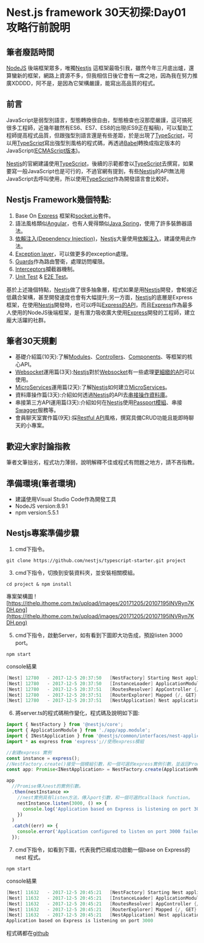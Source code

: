 # Nest.js framework 30天初探:Day01 攻略行前說明

## 筆者廢話時間
[NodeJS](https://nodejs.org/en/) 後端框架眾多，唯獨[Nestjs](https://nestjs.com/) 這框架最吸引我，雖然今年三月底出爐，還算蠻新的框架，網路上資源不多，但我相信日後它會有一席之地，因為我在努力推廣XDDDD，阿不是，是因為它架構嚴謹，能寫出高品質的程式。


## 前言
JavaScript是弱型別語言，型態轉換很自由，型態檢查也沒那麼嚴謹，這可搞死很多工程師，近幾年雖然有ES6、ES7、ES8的出現(ES9正在擬稿)，可以幫助工程師提高程式品質，但跟強型別語言還是有些差距，於是出現了[TypeScript](https://www.typescriptlang.org/)，可以用[TypeScript](https://www.typescriptlang.org/)寫出強型別風格的程式碼，再透過[Babel](https://babeljs.io/)轉換成指定版本的JavaScript([ECMAScript版本](https://en.wikipedia.org/wiki/ECMAScript))。

[Nestjs](https://nestjs.com/)的官網建議使用[TypeScript](https://www.typescriptlang.org/)，後續的示範都會以[TypeScript](https://www.typescriptlang.org/)去撰寫，如果要寫一般JavaScript也是可行的，不過官網有提到，有些[Nestjs](https://nestjs.com/)的API無法用JavaScript去呼叫使用，所以使用[TypeScript](https://www.typescriptlang.org/)作為開發語言會比較好。

## Nestjs Framework幾個特點:
1. Base On [Express](http://expressjs.com/) 框架和[socket.io](https://socket.io/)套件。
2. 語法風格類似[Angular](https://angular.io/)，也有人覺得類似[Java Spring](https://spring.io/)，使用了許多裝飾器語法。
3. [依賴注入(Dependency Injection)](https://zh.wikipedia.org/wiki/%E4%BE%9D%E8%B5%96%E6%B3%A8%E5%85%A5)，[Nestjs](https://nestjs.com/)大量使用[依賴注入](https://docs.nestjs.com/fundamentals/dependency-injection)，建議使用此作法。
4. [Exception layer](https://docs.nestjs.com/exception-filters)，可以做更多的exception處理。
5. [Guards](https://docs.nestjs.com/guards)作為路由警衛，處理訪問權限。
6. [Interceptors](https://docs.nestjs.com/interceptors)攔截器機制。
7. [Unit Test](https://docs.nestjs.com/fundamentals/unit-testing) & [E2E Test](https://docs.nestjs.com/fundamentals/e2e-testing)。

基於上述幾個特點，[Nestjs](https://nestjs.com/)做了很多抽象層，程式如果是用[Nestjs](https://nestjs.com/)開發，會較接近低藕合架構，甚至開發速度也會有大幅提升;另一方面，[Nestjs](https://nestjs.com/)的底層是Express框架，在使用[Nestjs](https://nestjs.com/)開發時，也可以呼叫[Express的API](https://docs.nestjs.com/controllers)，而且[Express](http://expressjs.com/)作為最多人使用的NodeJS後端框架，是有潛力吸收廣大使用[Express](http://expressjs.com/)開發的工程師，建立龐大活躍的社群。

## 筆者30天規劃
* 基礎介紹篇(10天):了解[Modules](https://docs.nestjs.com/modules)、[Controllers](https://docs.nestjs.com/controllers)、[Components](https://docs.nestjs.com/components)、等框架的核心API。
* [Websocket](https://developer.mozilla.org/zh-TW/docs/WebSockets/WebSockets_reference/WebSocket)運用篇(3天):[Nestjs](https://nestjs.com/)對於[Websocket](https://developer.mozilla.org/zh-TW/docs/WebSockets/WebSockets_reference/WebSocket)有一些處理[更細緻的API](https://docs.nestjs.com/websockets/gateways)可以使用。
* [MicroServices](https://zh.wikipedia.org/zh-tw/%E5%BE%AE%E6%9C%8D%E5%8B%99)運用篇(2天):了解[Nestjs](https://nestjs.com/)如何建立[MicroServices](https://docs.nestjs.com/microservices/basics)。
* 資料庫操作篇(3天):介紹如何透過[Nestjs](https://nestjs.com/)的API去[串接操作資料庫](https://docs.nestjs.com/recipes/sql-typeorm)。
* 串接第三方API運用篇(3天):介紹如何在[Nestjs](https://nestjs.com/)使用[Passport模組](https://docs.nestjs.com/recipes/passport)、串接[Swagger](https://docs.nestjs.com/recipes/swagger)服務等。
* 會員聊天室實作篇(9天):採[Restful API](https://stackoverflow.com/questions/671118/what-exactly-is-restful-programming)風格，撰寫具備CRUD功能且能即時聊天的小專案。

## 歡迎大家討論指教
筆者文筆拙劣，程式功力薄弱，說明解釋不佳或程式有問題之地方，請不吝指教。

## 準備環境(筆者環境)
* 建議使用Visual Studio Code作為開發工具
* NodeJS version:8.9.1
* npm version:5.5.1

## Nestjs專案準備步驟
1. cmd下指令。
```
git clone https://github.com/nestjs/typescript-starter.git project
```
3. cmd下指令，切換到安裝資料夾，並安裝相關模組。
```
cd project & npm install
```
專案架構圖
![https://ithelp.ithome.com.tw/upload/images/20171205/20107195lNVRyn7KDH.png](https://ithelp.ithome.com.tw/upload/images/20171205/20107195lNVRyn7KDH.png)

5. cmd下指令，啟動Server，如有看到下圖即大功告成，預設listen 3000 port。
```
npm start
```
console結果
```java
[Nest] 12780   - 2017-12-5 20:37:50   [NestFactory] Starting Nest application...
[Nest] 12780   - 2017-12-5 20:37:50   [InstanceLoader] ApplicationModule dependencies initialized +8ms
[Nest] 12780   - 2017-12-5 20:37:51   [RoutesResolver] AppController {/}: +40ms
[Nest] 12780   - 2017-12-5 20:37:51   [RouterExplorer] Mapped {/, GET} route +4ms
[Nest] 12780   - 2017-12-5 20:37:51   [NestApplication] Nest application successfully started +3ms
```

6. 將server.ts的程式碼稍作變化，程式碼及說明如下圖:
```javascript
import { NestFactory } from '@nestjs/core';
import { ApplicationModule } from './app/app.module';
import { INestApplication } from '@nestjs/common/interfaces/nest-application.interface';
import * as express from 'express';//使用express模組

//創建express 實例
const instance = express();
//NestFactory.create()接受一個模組引數，和一個可選的express實例引數，並返回Promise。
const app: Promise<INestApplication> = NestFactory.create(ApplicationModule, instance);

app
  //Promise傳入nest的實例引數。
  .then(nestInstance =>
    //nest實例具有listen方法，傳入port引數，和一個可選的callback function。
    nestInstance.listen(3000, () => {
      console.log('Application based on Express is listening on port 3000');
    })
  )
  .catch((err) => {
    console.error('Application configured to listen on port 3000 failed to start', err);
  });

```

7. cmd下指令，如看到下圖，代表我們已經成功啟動一個base on Express的nest 程式。
```
npm start
```
console結果
```java
[Nest] 11632   - 2017-12-5 20:45:21   [NestFactory] Starting Nest application...
[Nest] 11632   - 2017-12-5 20:45:21   [InstanceLoader] ApplicationModule dependencies initialized +8ms
[Nest] 11632   - 2017-12-5 20:45:21   [RoutesResolver] AppController {/}: +31ms
[Nest] 11632   - 2017-12-5 20:45:21   [RouterExplorer] Mapped {/, GET} route +5ms
[Nest] 11632   - 2017-12-5 20:45:21   [NestApplication] Nest application successfully started +2ms
Application based on Express is listening on port 3000
```

程式碼都在[github](https://github.com/m24927605/Nestjs30Days/tree/master/day01/Day01_Intoduction/project)